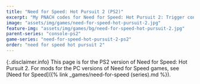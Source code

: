 ```yaml
---
title: "Need for Speed: Hot Pursuit 2 (PS2)"
excerpt: "My PNACH codes for Need for Speed: Hot Pursuit 2: Trigger control mappings, Speed Boost for all cars, Disable Catchup."
image: "assets/img/games/need-for-speed-hot-pursuit-2.jpg"
feature-img: "assets/img/games/bg/need-for-speed-hot-pursuit-2.jpg"
parent-series: "console-ps2"
game-series: "need-for-speed-hot-pursuit-2-ps2"
order: "need for speed hot pursuit 2"
---
```


{:.disclaimer.info}
This page is for the PS2 version of Need for Speed: Hot Pursuit 2. For mods for the PC versions of Need for Speed games, see [Need for Speed]({% link _games/need-for-speed (series).md %}).
